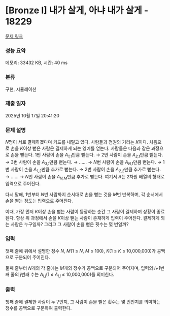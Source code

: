 # [Bronze I] 내가 살게, 아냐 내가 살게 - 18229 

[문제 링크](https://www.acmicpc.net/problem/18229) 

### 성능 요약

메모리: 33432 KB, 시간: 40 ms

### 분류

구현, 시뮬레이션

### 제출 일자

2025년 10월 17일 20:41:20

### 문제 설명

<p><em>N</em>명이 서로 결제하겠다며 카드를 내밀고 있다. 사람들과 점원의 거리는 <em>K</em>이다. 처음으로 손을 <em>K</em>이상 뻗은 사람은 결제하게 되는 영예를 얻는다. 사람들은 다음과 같은 과정으로 손을 뻗는다. 1번 사람이 손을 <em>A<sub>1,1</sub></em>만큼 뻗는다. → 2번 사람이 손을 <em>A<sub>2,1</sub></em>만큼 뻗는다. → 3번 사람이 손을 <em>A<sub>3,1</sub></em>만큼 뻗는다. → ...... → <em>N</em>번 사람이 손을 <em>A<sub>N,1</sub></em>만큼 뻗는다. → 1번 사람이 손을 <em>A<sub>1,2</sub></em>만큼 추가로 뻗는다. → 2번 사람이 손을 <em>A<sub>2,2</sub></em>만큼 추가로 뻗는다. → ...... → <em>N</em>번 사람이 손을 <em>A<sub>N,M</sub></em>만큼 추가로 뻗는다. 여기서 <em>A</em>는 2차원 배열의 형태로 입력으로 주어진다.</p>

<p>다시 말해, 1번부터 <em>N</em>번 사람까지 순서대로 손을 뻗는 것을 <em>M</em>번 반복하며, 각 순서에서 손을 뻗는 정도는 입력으로 주어진다.</p>

<p>이때, 가장 먼저 <em>K</em>이상 손을 뻗는 사람이 등장하는 순간 그 사람이 결제하며 상황이 종료된다. 항상 위 과정에서 손을 <em>K</em>이상 뻗는 사람이 존재하게 입력이 주어진다. 결제하게 되는 사람은 누구일까? 그리고 그 사람이 손을 뻗은 횟수는 몇 번일까?</p>

### 입력 

 <p>첫째 줄에 위에서 설명한 정수 <em>N</em>, <em>M</em>(1 ≤ <em>N</em>, <em>M</em> ≤ 100), <em>K</em>(1 ≤ <em>K</em> ≤ 10,000,000)가 공백으로 구분되어 주어진다.</p>

<p>둘째 줄부터 <em>N</em>개의 각 줄에는 <em>M</em>개의 정수가 공백으로 구분되어 주어지며, 입력의 <em>i+1</em>번째 줄의 <em>j</em>번째 수는 <em>A<sub>i,j</sub></em>(1 ≤ <em>A<sub>i,j</sub></em> ≤ 10,000,000)를 의미한다.</p>

### 출력 

 <p>첫째 줄에 결제한 사람이 누구인지, 그 사람이 손을 뻗은 횟수는 몇 번인지를 의미하는 정수를 공백으로 구분하여 출력한다.</p>

